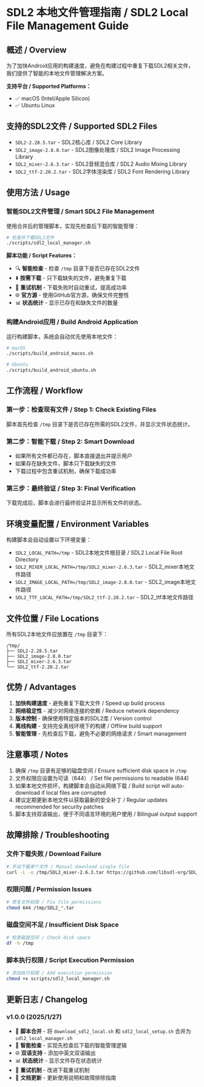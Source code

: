 # SDL2 本地文件管理指南 / SDL2 Local File Management Guide

## 概述 / Overview

为了加快Android应用的构建速度，避免在构建过程中重复下载SDL2相关文件，我们提供了智能的本地文件管理解决方案。

**支持平台 / Supported Platforms：**
- ✅ macOS (Intel/Apple Silicon)
- ✅ Ubuntu Linux

## 支持的SDL2文件 / Supported SDL2 Files

- `SDL2-2.28.5.tar` - SDL2核心库 / SDL2 Core Library
- `SDL2_image-2.8.0.tar` - SDL2图像处理库 / SDL2 Image Processing Library
- `SDL2_mixer-2.6.3.tar` - SDL2音频混合库 / SDL2 Audio Mixing Library
- `SDL2_ttf-2.20.2.tar` - SDL2字体渲染库 / SDL2 Font Rendering Library

## 使用方法 / Usage

### 智能SDL2文件管理 / Smart SDL2 File Management

使用合并后的管理脚本，实现先检查后下载的智能管理：

```bash
# 检查并下载SDL2文件
./scripts/sdl2_local_manager.sh
```

**脚本功能 / Script Features：**
- 🔍 **智能检查** - 检查 `/tmp` 目录下是否已存在SDL2文件
- ⬇️ **按需下载** - 只下载缺失的文件，避免重复下载
- 🔄 **重试机制** - 下载失败时自动重试，提高成功率
- 🌐 **官方源** - 使用GitHub官方源，确保文件完整性
- 📊 **状态统计** - 显示已存在和缺失文件的数量

### 构建Android应用 / Build Android Application

运行构建脚本，系统会自动优先使用本地文件：

```bash
# macOS
./scripts/build_android_macos.sh

# Ubuntu
./scripts/build_android_ubuntu.sh
```

## 工作流程 / Workflow

### 第一步：检查现有文件 / Step 1: Check Existing Files
脚本首先检查 `/tmp` 目录下是否已存在所需的SDL2文件，并显示文件状态统计。

### 第二步：智能下载 / Step 2: Smart Download
- 如果所有文件都已存在，脚本直接退出并提示用户
- 如果存在缺失文件，脚本只下载缺失的文件
- 下载过程中包含重试机制，确保下载成功率

### 第三步：最终验证 / Step 3: Final Verification
下载完成后，脚本会进行最终验证并显示所有文件的状态。

## 环境变量配置 / Environment Variables

构建脚本会自动设置以下环境变量：

- `SDL2_LOCAL_PATH=/tmp` - SDL2本地文件根目录 / SDL2 Local File Root Directory
- `SDL2_MIXER_LOCAL_PATH=/tmp/SDL2_mixer-2.6.3.tar` - SDL2_mixer本地文件路径
- `SDL2_IMAGE_LOCAL_PATH=/tmp/SDL2_image-2.8.0.tar` - SDL2_image本地文件路径
- `SDL2_TTF_LOCAL_PATH=/tmp/SDL2_ttf-2.20.2.tar` - SDL2_ttf本地文件路径

## 文件位置 / File Locations

所有SDL2本地文件应放置在 `/tmp` 目录下：

```
/tmp/
├── SDL2-2.28.5.tar
├── SDL2_image-2.8.0.tar
├── SDL2_mixer-2.6.3.tar
└── SDL2_ttf-2.20.2.tar
```

## 优势 / Advantages

1. **加快构建速度** - 避免重复下载大文件 / Speed up build process
2. **网络稳定性** - 减少对网络连接的依赖 / Reduce network dependency
3. **版本控制** - 确保使用特定版本的SDL2库 / Version control
4. **离线构建** - 支持完全离线环境下的构建 / Offline build support
5. **智能管理** - 先检查后下载，避免不必要的网络请求 / Smart management

## 注意事项 / Notes

1. 确保 `/tmp` 目录有足够的磁盘空间 / Ensure sufficient disk space in `/tmp`
2. 文件权限应设置为可读（644） / Set file permissions to readable (644)
3. 如果本地文件损坏，构建脚本会自动从网络下载 / Build script will auto-download if local files are corrupted
4. 建议定期更新本地文件以获取最新的安全补丁 / Regular updates recommended for security patches
5. 脚本支持双语输出，便于不同语言环境的用户使用 / Bilingual output support

## 故障排除 / Troubleshooting

### 文件下载失败 / Download Failure
```bash
# 手动下载单个文件 / Manual download single file
curl -L -o /tmp/SDL2_mixer-2.6.3.tar https://github.com/libsdl-org/SDL_mixer/releases/download/release-2.6.3/SDL2_mixer-2.6.3.tar.gz
```

### 权限问题 / Permission Issues
```bash
# 修复文件权限 / Fix file permissions
chmod 644 /tmp/SDL2_*.tar
```

### 磁盘空间不足 / Insufficient Disk Space
```bash
# 检查磁盘空间 / Check disk space
df -h /tmp
```

### 脚本执行权限 / Script Execution Permission
```bash
# 添加执行权限 / Add execution permission
chmod +x scripts/sdl2_local_manager.sh
```

## 更新日志 / Changelog

### v1.0.0 (2025/1/27)
- 🔄 **脚本合并** - 将 `download_sdl2_local.sh` 和 `sdl2_local_setup.sh` 合并为 `sdl2_local_manager.sh`
- 🧠 **智能检查** - 实现先检查后下载的智能管理逻辑
- 🌐 **双语支持** - 添加中英文双语输出
- 📊 **状态统计** - 显示文件存在状态统计
- 🔄 **重试机制** - 改进下载重试机制
- 📝 **文档更新** - 更新使用说明和故障排除指南 